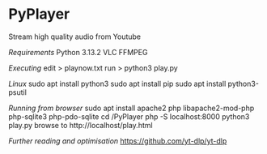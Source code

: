 # PyPlayer
Stream high quality audio from Youtube

*Requirements*
Python 3.13.2
VLC
FFMPEG

*Executing*
edit > playnow.txt
run > python3 play.py

*Linux*
sudo apt install python3
sudo apt install pip
sudo apt install python3-psutil

*Running from browser*
sudo apt install apache2 php libapache2-mod-php php-sqlite3 php-pdo-sqlite
cd /PyPlayer
php -S localhost:8000
python3 play.py
browse to http://localhost/play.html

*Further reading and optimisation*
https://github.com/yt-dlp/yt-dlp

